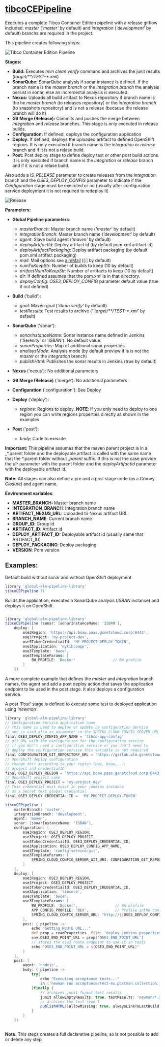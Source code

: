 # [tibcoCEPipeline](/vars/tibcoCEPipeline.groovy)

Executes a complete Tibco Container Edition pipeline with a release gitflow included. _master_ (_'master'_ by default) 
and _integration_ (_'development'_ by default) branchs are required in the project.

This pipeline creates following steps:

![Tibco Container Edition Pipeline](./../resources/images/tibcoCEPipeline.jpg)

**Stages:**
 * **Build:** Executes _mvn clean verify_ command and archives the junit results (_target/**/TEST-*.xml_)
 * **SonarQube:** SonarQube analysis if sonar instance is defined. If the branch name is the _master branch_ 
 or the _integration branch_  the analysis persist in sonar, else an incremental analysis is executed.
 * **Nexus:** Uploads all build artifact to Nexus repository if branch name is the he _master branch_ (to releases repository)
 or the _integration branch_ (to snapshots repository) and is not a release (because the release branch will do it)
 * **Git Merge (Release):** Commits and pushes the merge between _integration_ and _release_ branches. This
 stage is only executed in release builds.
 * **Configuration:** If defined, deploys the configuration application
 * **Deploy:**  If defined, deploys the uploaded artifact to defined OpenShift regions. It is only executed
 if branch name is the _integration_ or _release_ branch and if it is not a relase build.
 * **Post:** Post deploy stage to define deploy test or other post build actions. It is only executed
 if branch name is the _integration_ or _release_ branch and if it is not a relase build.

Also adds a _IS_RELEASE_ parameter to create releases from the _integration_ branch and
the _OSE3_DEPLOY_CONFIG_ parameter to indicate if the _Configuration_ stage must be executed or no (usually
after configuration service deployment it is not required to redeploy it)	



![Release](./../resources/images/tibcoCE-release.png)

**Parameters:**
* **Global Pipeline parameters**:
    * *masterBranch:* Master branch name (_'master'_ by default)
    * *integrationBranch:* Master branch name (_'development'_ by default)
    * *agent*: Slave build agent (_'maven'_ by default)
    * *deployArtifactId*: Deploy artifact id (by default pom.xml artifact id)
    * *deployArtifactPackaging*: Deploy artifact packaging (by default pom.xml artifact packaging)
    * *mail*: Mail options see [almMail](/vars/almMail) ([:] by default)
    * *numToKeepStr*: Number of builds to keep (10 by default)
    * *artifactNumToKeepStr*: Number of artifacts to keep (10 by default)
    * *dir*: If defined assumes that the pom.xml is in that directory.
    * *deployConfig*: _OSE3_DEPLOY_CONFIG_ parameter default value (true if not defined)
    
* **Build** ('build'):
    * *goal*: Maven goal (_'clean verify'_ by default)
    * *testResults*: Test results to archive (_''target/**/TEST-*.xml'_ by default)
    
* **SonarQube** ('sonar'):
    * *sonarInstanceName*: Sonar instance name defined in Jenkins ('Serenity' or 'ISBAN'). No default value. 
    * *sonarProperties*: Map of additional sonar properties.
    * *analisysMode*: Analysis mode (by default preview if is is not the _master_ or the _integration_ branch)
    * *publishHtml*: Publishes the sonar results in Jenkins (true by default)
    
* **Nexus** ('nexus'): No additional parameters

* **Git Merge (Release)** ('merge'): No additional parameters
* **Configuration** ('configuration'): See Deploy
* **Deploy** ('deploy'):
    * *regions:* Regions to deploy.
    **NOTE**: If you only need to deploy to one region you can write regions properties directly as shown 
    in the examples 
    
* **Post** ('post'):
    * *body*: Code to execute

**Important:** This pipeline assumes that the maven parent project is in a _*.parent folder
and the deployable artifact is called with the same name that the *.parent folder without _.parent_ suffix.
If this is not the case provide the _dir_ parameter with the parent folder
and the _deployArtifactId_ parameter with the deployable artifact id.

**Note:** All stages can also define a pre and a post stage code (as a Groovy _Closure_) and agent name.

**Environment variables**:
 * **MASTER_BRANCH:** Master branch name
 * **INTEGRATION_BRANCH**: Integration branch name
 * **ARTIFACT_NEXUS_URL**: Uploaded to Nexus artifact URL
 * **BRANCH_NAME**: Current branch name
 * **GROUP_ID**: Group id
 * **ARTIFACT_ID**: Artifact id
 * **DEPLOY_ARTIFACT_ID:** Deployable artifact id (usually same that ARTIFACT_ID)
 * **DEPLOY_PACKAGING**: Deploy packaging
 * **VERSION**: Pom version

## Examples:

Default build without sonar and without OpenShift deployment

```groovy
library 'global-alm-pipeline-library'
tibcoCEPipeline ()
```

Builds the application, executes a SonarQube analysis (_ISBAN_ instance) and deploys it on OpenShift. 

```groovy

library 'global-alm-pipeline-library'
tibcoCEPipeline (sonar: [sonarInstanceName: 'ISBAN'],
    deploy: [ 
        ose3Region: 'https://api.boaw.paas.gsnetcloud.corp:8443',
        ose3Project: 'my-project-dev',
        ose3TokenCredentialId: 'MY-PROJECT-DEPLOY-TOKEN',
        ose3Application: 'mytibcoapp',
        ose3Template: 'bwce',
        ose3TemplateParams: [
            BW_PROFILE: 'Docker'                 // BW profile
        ]
    ])

```

A more complete example that defines the _master_ and _integration_ branch names, the agent and add a post
deploy action that saves the application endpoint to be used in the post stage. It also deploys a configuration
service. 

A post _'Post'_ stage is defined to execute some test to deployed application using _'newman'_.

```groovy
library 'global-alm-pipeline-library'
// Configuration Service application name
// This name is used to deploy or update de configuration Service
// and is used also as parameter in the SPRING_CLOUD_CONFIG_SERVER_URL application parameter
final OSE3_DEPLOY_CONFIG_APP_NAME = 'tibco-app-config'
// git URL with the configuration for the configuration service
// if you don't need a configuration service or you don't need to
// deploy the configuration service this variable is not required
final CONFIGURATION_GIT_REPOSITORY_URL = 'https://gitlab.alm.gsnetcloud.corp/sebpm/config-repo.git'
// OpenShift deploy configuration
// change this according to your region (boe, boaw,...)
// project and credentialID
final OSE3_DEPLOY_REGION = 'https://api.boaw.paas.gsnetcloud.corp:8443'
// OpenShift project name
final OSE3_DEPLOY_PROJECT = 'my-project-dev'
// This credential must exist in your jenkins instance
// as a Secret text global credential	
final OSE3_DEPLOY_CREDENTIAL_ID =  'MY-PROJECT-DEPLOY-TOKEN'

tibcoCEPipeline (
    masterBranch: 'master',
    integrationBranch: 'development',
    agent: 'maven',
    sonar: [sonarInstanceName: 'ISBAN'],
    configuration: [ 
        ose3Region: OSE3_DEPLOY_REGION,
        ose3Project: OSE3_DEPLOY_PROJECT,
        ose3TokenCredentialId: OSE3_DEPLOY_CREDENTIAL_ID,
        ose3Application: OSE3_DEPLOY_CONFIG_APP_NAME,
        ose3Template: 'config-service-git',
        ose3TemplateParams: [
            SPRING_CLOUD_CONFIG_SERVER_GIT_URI: CONFIGURATION_GIT_REPOSITORY_URL
        ]
    ],
    deploy: [ 
        ose3Region: OSE3_DEPLOY_REGION,
        ose3Project: OSE3_DEPLOY_PROJECT,
        ose3TokenCredentialId: OSE3_DEPLOY_CREDENTIAL_ID,
        ose3Application: 'tibcoce',
        ose3Template: 'bwce',
        ose3TemplateParams: [
            BW_PROFILE: 'Docker',                 // BW profile
            APP_CONFIG_PROFILE: 'DEV',            // Profile inthe configuration Service
            SPRING_CLOUD_CONFIG_SERVER_URL: "http://${OSE3_DEPLOY_CONFIG_APP_NAME}:8080/" // configuration service URL
        ],  
        post: { pipeline ->
            echo "Getting ROUTE URL..."
            def prop = readProperties  file: 'deploy_jenkins.properties'
            env.OSE3_END_POINT_URL = prop['OSE3_END_POINT_URL']
            // stores the ose3 route endpoint to use it in tests
            echo "OSE3_END_POINT_URL = ${OSE3_END_POINT_URL}"
        }
    ],
    post: [
        agent: 'nodejs', 
        body: { pipeline -> 
            try{
                echo "Executing acceptance tests..."
                sh ('newman run acceptance/test-ms.postman.collection.json --global-var ROUTE_URL=${OSE3_END_POINT_URL} --global-var POM_VERSION=${VERSION} --insecure -r html,cli,junit --reporter-html-export newman/index.html')
            }finally {
                // archives junit format test results
                junit allowEmptyResults: true, testResults: 'newman/*.xml'
                // archives the test report
                publishHTML([allowMissing: true, alwaysLinkToLastBuild: false, includes: '**/*.html', keepAll: false, reportDir: 'newman', reportFiles: 'index.html', reportName: 'Newman Acceptance Test Report', reportTitles: ''])
            }
        }
    ])
    
```
**Note:** This steps creates a full declarative pipeline, so is not possible to add or delete any step